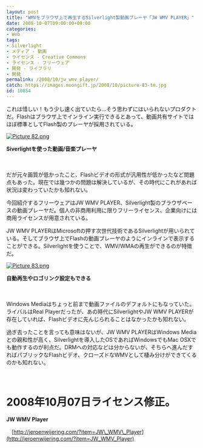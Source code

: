 ```yaml
---
layout: post
title: "WMVをブラウザ上で再生するSilverlight製動画プレーヤ「JW WMV PLAYER」"
date: 2008-10-07T09:00:00+09:00
categories:
- Web
tags: 
- Silverlight
- メディア - 動画
- ライセンス - Creative Commons
- ライセンス - フリーウェア
- 開発 - ライブラリ
- 開発
permalink: /2008/10/jw_wmv_player/
catch: https://images.moongift.jp/2008/10/picture-83-tm.jpg
id: 10854
---
```

これは惜しい！もう少し速く出ていたら…そう思わずにはいられないプロダクトだ。Flashはブラウザ上でインライン実行できるとあって、動画共有サイトではほぼ標準としてFlash製のプレーヤが採用されている。

  

[![Picture 82.png](https://images.moongift.jp/2008/10/picture-82-tm.jpg)](https://images.moongift.jp/2008/10/picture-82.png)  
  
**Siverlightを使った動画/音楽プレーヤ**

  

　

  

だが元々画質が低かったこと、Flashビデオの形式が汎用性が低かったなど問題点もあった。現在では幾つかの問題は解決しているが、その時代にこれがあれば状況は変わっていたかも知れない。

  

今回紹介するフリーウェアはJW WMV PLAYER、Silverlight製のブラウザベースの動画プレーヤだ。個人の非商用利用に限りフリーライセンス、企業向けには商用ライセンスが用意されている。

  
  
<!--more-->  

JW WMV PLAYERはMicrosoftの押す次世代技術であるSilverlightが用いられている。そしてブラウザ上でFlashの動画プレーヤのようにインラインで表示することができる。Silverlightを使うことで、WMV/WMAの再生ができるのが特徴だ。

  

[![Picture 83.png](https://images.moongift.jp/2008/10/picture-83-tm.jpg)](https://images.moongift.jp/2008/10/picture-83.png)  
  
**自動再生やロゴリンク設定もできる**

  

　

  

Windows Mediaはちょっと前まで動画ファイルのデフォルトにもなっていた。ライバルはReal Playerだったが、あの時代にSilverlightやJW WMV PLAYERが存在していれば、Flashビデオに先んじられることはなかったかも知れない。

  

過ぎ去ったことを言っても意味はないが、JW WMV PLAYERはWindows Mediaとの親和性が高く、Silverlightを導入したOSであればWindowsでもMac OSXでも動作するのが利点だ。DRMへの対応などは分からないが、そちらへ進んだすればパブリックなFlashビデオ、クローズドなWMVとして棲み分けができてくるのかも知れない。

  

　

  

# 2008年10月07日ライセンス修正。

  

**JW WMV Player**  
  
　[http://jeroenwijering.com/?item=JW\_WMV\_Player](http://jeroenwijering.com/?item=JW_WMV_Player)

  
